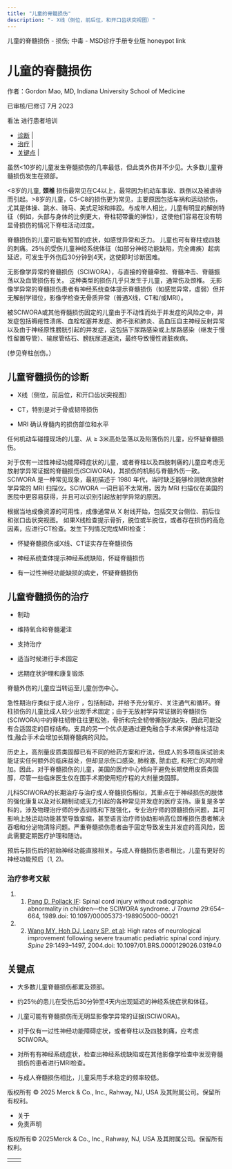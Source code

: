 ```yaml
---
title: "儿童的脊髓损伤"
description: "- X线（侧位，前后位，和开口齿状突视图）"
---
```


﻿儿童的脊髓损伤 \- 损伤; 中毒 \- MSD诊疗手册专业版 honeypot link

# 儿童的脊髓损伤

作者：Gordon Mao, MD, Indiana University School of Medicine

已审核/已修订 7月 2023

看法 进行患者培训

- [诊断](#诊断_v16881516_zh) \|
- [治疗](#治疗_v16881535_zh) \|
- [关键点](#关键点_v45396174_zh) \|

虽然<10岁的儿童发生脊髓损伤的几率最低，但此类外伤并不少见。大多数儿童脊髓损伤发生在颈部。

<8岁的儿童, **颈椎** 损伤最常见在C4以上，最常因为机动车事故、跌倒以及被虐待而引起。>8岁的儿童，C5-C8的损伤更为常见，主要原因包括车祸和运动损伤，尤其是体操、跳水、骑马、美式足球和摔跤。与成年人相比，儿童有明显的解剖特征（例如，头部与身体的比例更大，脊柱韧带囊的弹性），这使他们容易在没有明显骨损伤的情况下脊柱活动过度。

脊髓损伤的儿童可能有短暂的症状，如感觉异常和乏力。 儿童也可有脊柱或四肢的刺痛。25％的受伤儿童神经系统体征（如部分神经功能缺陷，完全瘫痪）起病延迟，可发生于外伤后30分钟到4天，这使即时诊断困难。

无影像学异常的脊髓损伤（SCIWORA），与直接的脊髓牵拉、脊髓冲击、脊髓振荡以及血管损伤有关。 这种类型的损伤几乎只发生于儿童，通常伤及颈椎。 无影像学异常的脊髓损伤患者有神经系统查体提示脊髓损伤（如感觉异常，虚弱）但并无解剖学错位，影像学检查无骨质异常（普通X线，CT和/或MRI）。

被SCIWORA或其他脊髓损伤固定的儿童由于不动性而处于并发症的风险之中，并发症包括褥疮性溃疡、血栓栓塞并发症、肺不张和肺炎、高血压自主神经反射异常以及由于神经原性膀胱引起的并发症，这包括下尿路感染或上尿路感染（继发于慢性留置导管）、输尿管结石、膀胱尿道返流，最终导致慢性肾脏疾病。

(参见脊柱创伤。）

## 儿童脊髓损伤的诊断

- X线（侧位，前后位，和开口齿状突视图）

- CT，特别是对于骨或韧带损伤

- MRI 确认脊髓内的损伤部位和水平


任何机动车碰撞现场的儿童、从 ≥ 3米高处坠落以及陷落伤的儿童，应怀疑脊髓损伤。

对于仅有一过性神经功能障碍症状的儿童，或者脊柱以及四肢刺痛的儿童应考虑无放射学异常证据的脊髓损伤(SCIWORA)，其损伤的机制与脊髓外伤一致。SCIWORA 是一种常见现象，最初描述于 1980 年代，当时缺乏能够检测致病放射学异常的 MRI 扫描仪。SCIWORA 一词目前不太常用，因为 MRI 扫描仪在美国的医院中更容易获得，并且可以识别引起放射学异常的原因。

根据当地成像资源的可用性，成像通常从 X 射线开始，包括交叉台侧位、前后位和张口齿状突视图。 如果X线检查提示骨折，脱位或半脱位，或者存在损伤的高危因素，应进行CT检查。发生下列情况完成MRI检查：

- 怀疑脊髓损伤或X线、CT证实存在脊髓损伤

- 神经系统查体提示神经系统缺陷，怀疑脊髓损伤

- 有一过性神经功能缺损的病史，怀疑脊髓损伤


## 儿童脊髓损伤的治疗

- 制动

- 维持氧合和脊髓灌注

- 支持治疗

- 适当时候进行手术固定

- 远期症状护理和康复锻炼


脊髓外伤的儿童应当转运至儿童创伤中心。

急性期治疗类似于成人治疗 ，包括制动，并给予充分氧疗、关注通气和循环。脊柱损伤的儿童比成人较少出现手术固定；由于无放射学异常证据的脊髓损伤(SCIWORA)中的脊柱韧带往往更松弛，骨折和完全韧带撕脱的缺失，因此可能没有合适固定的目标结构。支具的另一个优点是通过避免融合手术来保护脊柱活动性;融合手术会增加长期脊髓病的风险。

历史上，高剂量皮质类固醇已有不同的给药方案和疗法，但成人的多项临床试验未能证实任何额外的临床益处，但却显示伤口感染, 肺栓塞, 脓血症, 和死亡的风险增加。因此，对于脊髓损伤的儿童，美国的医疗中心倾向于避免长期使用皮质类固醇，尽管一些临床医生仅在围手术期使用短疗程的大剂量类固醇。

儿科SCIWORA的长期治疗与治疗成人脊髓损伤相似，其重点在于神经损伤的肢体的强化康复以及对长期制动或无力引起的各种常见并发症的医疗支持。康复是多学科的，涉及物理治疗师的步态训练和下肢强化，专业治疗师的颈髓损伤问题，其可影响上肢运动功能甚至导致挛缩，甚至语言治疗师协助影响高位颈椎损伤患者解决吞咽和分泌物清除问题。严重脊髓损伤患者由于固定导致发生并发症的高风险，因此需要定期医疗护理和随访。

预后与损伤后的初始神经功能直接相关。与成人脊髓损伤患者相比，儿童有更好的神经功能预后（1, 2)。

### 治疗参考文献

1. 1. [Pang D, Pollack IF](https://www.ncbi.nlm.nih.gov/pubmed/2724383): Spinal cord injury without radiographic abnormality in children—the SCIWORA syndrome. _J Trauma_ 29:654–664, 1989.doi: 10.1097/00005373-198905000-00021

2. 2. [Wang MY, Hoh DJ, Leary SP, et al](http://journals.lww.com/spinejournal/Abstract/2004/07010/High_Rates_of_Neurological_Improvement_Following.22.aspx): High rates of neurological improvement following severe traumatic pediatric spinal cord injury. _Spine_ 29:1493–1497, 2004.doi: 10.1097/01.BRS.0000129026.03194.0


## 关键点

- 大多数儿童脊髓损伤都累及颈部。

- 约25％的患儿在受伤后30分钟至4天内出现延迟的神经系统症状和体征。

- 儿童可能有脊髓损伤而无明显影像学异常的证据(SCIWORA)。

- 对于仅有一过性神经功能障碍症状，或者脊柱以及四肢刺痛，应考虑SCIWORA。

- 对所有有神经系统症状，检查出神经系统缺陷或在其他影像学检查中发现脊髓损伤的患者进行MRI检查。

- 与成人脊髓损伤相比，儿童采用手术稳定的频率较低。




版权所有 © 2025
Merck & Co., Inc., Rahway, NJ, USA 及其附属公司。保留所有权利。

- 关于
- 免责声明

版权所有© 2025Merck & Co., Inc., Rahway, NJ, USA 及其附属公司。保留所有权利。

|     |     |
| --- | --- |
|  |  |